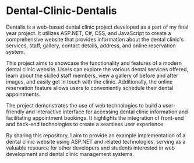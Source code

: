 # Dental-Clinic-Dentalis
Dentalis is a web-based dental clinic project developed as a part of my final year project. It utilizes ASP.NET, C#, CSS, and JavaScript to create a comprehensive website that provides information about the dental clinic's services, staff, gallery, contact details, address, and online reservation system.

This project aims to showcase the functionality and features of a modern dental clinic website. Users can explore the various dental services offered, learn about the skilled staff members, view a gallery of before and after images, and easily get in touch with the clinic. Additionally, the online reservation feature allows users to conveniently schedule their dental appointments.

The project demonstrates the use of web technologies to build a user-friendly and interactive interface for accessing dental clinic information and facilitating appointment bookings. It highlights the integration of front-end and back-end technologies to create a seamless user experience.

By sharing this repository, I aim to provide an example implementation of a dental clinic website using ASP.NET and related technologies, serving as a valuable resource for other developers and students interested in web development and dental clinic management systems.


